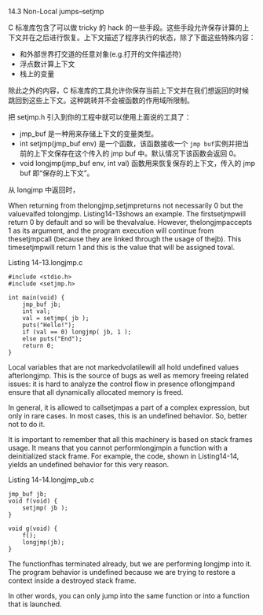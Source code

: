 14.3 Non-Local jumps–setjmp

C 标准库包含了可以做 tricky 的 hack 的一些手段。这些手段允许保存计算的上下文并在之后进行恢复。上下文描述了程序执行的状态，除了下面这些特殊内容：

* 和外部世界打交道的任意对象\(e.g.打开的文件描述符\)
* 浮点数计算上下文
* 栈上的变量

除此之外的内容，C 标准库的工具允许你保存当前上下文并在我们想返回的时候跳回到这些上下文。这种跳转并不会被函数的作用域所限制。

把 setjmp.h 引入到你的工程中就可以使用上面说的工具了：

* jmp\_buf 是一种用来存储上下文的变量类型。
* int setjmp\(jmp\_buf env\) 是一个函数，该函数接收一个 `jmp buf`实例并把当前的上下文保存在这个传入的 jmp buf 中。默认情况下该函数会返回 0。
* void longjmp\(jmp\_buf env, int val\) 函数用来恢复保存的上下文，传入的 jmp buf 即“保存的上下文”。

从 longjmp 中返回时，

When returning from thelongjmp,setjmpreturns not necessarily 0 but the valuevalfed tolongjmp. Listing14-13shows an example. The firstsetjmpwill return 0 by default and so will be thevalvalue. However, thelongjmpaccepts 1 as its argument, and the program execution will continue from thesetjmpcall \(because they are linked through the usage of thejb\). This timesetjmpwill return 1 and this is the value that will be assigned toval.

Listing 14-13.longjmp.c

```
#include <stdio.h>
#include <setjmp.h>

int main(void) {
    jmp_buf jb;
    int val;
    val = setjmp( jb );
    puts("Hello!");
    if (val == 0) longjmp( jb, 1 );
    else puts("End");
    return 0;
}
```

Local variables that are not markedvolatilewill all hold undefined values afterlongjmp. This is the source of bugs as well as memory freeing related issues: it is hard to analyze the control flow in presence oflongjmpand ensure that all dynamically allocated memory is freed.

In general, it is allowed to callsetjmpas a part of a complex expression, but only in rare cases. In most cases, this is an undefined behavior. So, better not to do it.

It is important to remember that all this machinery is based on stack frames usage. It means that you cannot performlongjmpin a function with a deinitialized stack frame. For example, the code, shown in Listing14-14, yields an undefined behavior for this very reason.

Listing 14-14.longjmp\_ub.c

```
jmp_buf jb;
void f(void) {
    setjmp( jb );
}

void g(void) {
    f();
    longjmp(jb);
}
```

The functionfhas terminated already, but we are performing longjmp into it. The program behavior is undefined because we are trying to restore a context inside a destroyed stack frame.

In other words, you can only jump into the same function or into a function that is launched.


